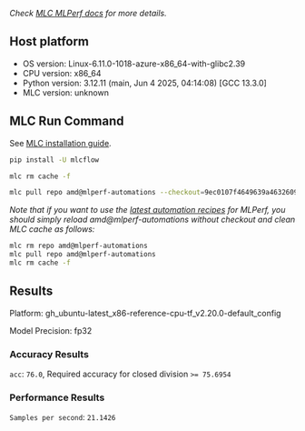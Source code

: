 *Check [MLC MLPerf docs](https://docs.mlcommons.org/inference) for more details.*

## Host platform

* OS version: Linux-6.11.0-1018-azure-x86_64-with-glibc2.39
* CPU version: x86_64
* Python version: 3.12.11 (main, Jun  4 2025, 04:14:08) [GCC 13.3.0]
* MLC version: unknown

## MLC Run Command

See [MLC installation guide](https://docs.mlcommons.org/inference/install/).

```bash
pip install -U mlcflow

mlc rm cache -f

mlc pull repo amd@mlperf-automations --checkout=9ec0107f4649639a4632609a850806c5acb48431


```
*Note that if you want to use the [latest automation recipes](https://docs.mlcommons.org/inference) for MLPerf,
 you should simply reload amd@mlperf-automations without checkout and clean MLC cache as follows:*

```bash
mlc rm repo amd@mlperf-automations
mlc pull repo amd@mlperf-automations
mlc rm cache -f

```

## Results

Platform: gh_ubuntu-latest_x86-reference-cpu-tf_v2.20.0-default_config

Model Precision: fp32

### Accuracy Results 
`acc`: `76.0`, Required accuracy for closed division `>= 75.6954`

### Performance Results 
`Samples per second`: `21.1426`
